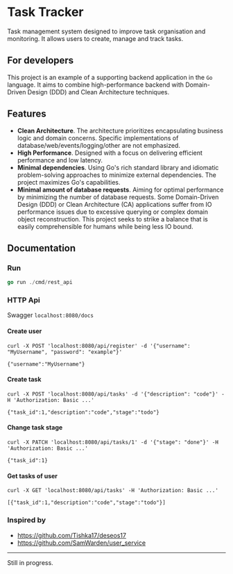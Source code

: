 # Task Tracker

Task management system designed to improve task organisation and monitoring.
It allows users to create, manage and track tasks.

## For developers

This project is an example of a supporting backend application in the `Go` language.
It aims to combine high-performance backend with Domain-Driven Design (DDD)
and Clean Architecture techniques.

## Features

* **Clean Architecture**. The architecture prioritizes encapsulating business logic and domain concerns.
Specific implementations of database/web/events/logging/other are not emphasized.
* **High Performance**. Designed with a focus on delivering efficient performance and low latency.
* **Minimal dependencies**. Using Go's rich standard library and idiomatic problem-solving
  approaches to minimize external dependencies. The project maximizes Go's capabilities.
* **Minimal amount of database requests**. Aiming for optimal performance by
minimizing the number of database requests. Some Domain-Driven Design (DDD) or Clean Architecture (CA)
applications suffer from IO performance issues due to excessive querying or
complex domain object reconstruction. This project seeks to strike a balance
that is easily comprehensible for humans while being less IO bound.

## Documentation

### Run

```go
go run ./cmd/rest_api
```

### HTTP Api

Swagger `localhost:8080/docs`

#### Create user

```shell
curl -X POST 'localhost:8080/api/register' -d '{"username": "MyUsername", "password": "example"}'
```
`{"username":"MyUsername"}`

#### Create task

```shell
curl -X POST 'localhost:8080/api/tasks' -d '{"description": "code"}' -H 'Authorization: Basic ...'
```
`{"task_id":1,"description":"code","stage":"todo"}`


#### Change task stage

```shell
curl -X PATCH 'localhost:8080/api/tasks/1' -d '{"stage": "done"}' -H 'Authorization: Basic ...'
```
`{"task_id":1}`

#### Get tasks of user

```shell
curl -X GET 'localhost:8080/api/tasks' -H 'Authorization: Basic ...'
```
`[{"task_id":1,"description":"code","stage":"todo"}]`


### Inspired by

* https://github.com/Tishka17/deseos17
* https://github.com/SamWarden/user_service

___

Still in progress.
